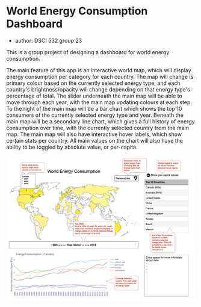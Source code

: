 # World Energy Consumption Dashboard
- author: DSCI 532 group 23

This is a group project of designing a dashboard for world energy consumption.

The main feature of this app is an interactive world map, which will display energy consumption per category for each country. The map will change is primary colour based on the currently selected energy type, and each country's brightness/opacity will change depending on that energy type's percentage of total. The slider underneath the main map will be able to move through each year, with the main map updating colours at each step. To the right of the main map will be a bar chart which shows the top 10 consumers of the currently selected energy type and year. Beneath the main map will be a secondary line chart, which gives a full history of energy consumption over time, with the currently selected country from the main map. The main map will also have interactive hover labels, which show certain stats per country. All main values on the chart will also have the ability to be toggled by absolute value, or per-capita.

![](doc/world_energy_consumption_sketch.png)
